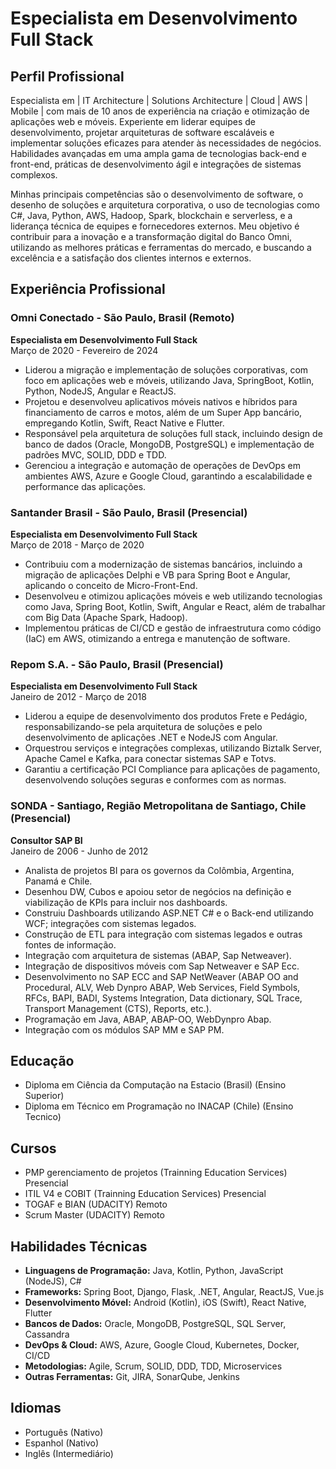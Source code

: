 # Especialista em Desenvolvimento Full Stack

## Perfil Profissional

Especialista em | IT Architecture | Solutions Architecture | Cloud | AWS | Mobile | com mais de 10 anos de experiência na criação e otimização de aplicações web e móveis. Experiente em liderar equipes de desenvolvimento, projetar arquiteturas de software escaláveis e implementar soluções eficazes para atender às necessidades de negócios. Habilidades avançadas em uma ampla gama de tecnologias back-end e front-end, práticas de desenvolvimento ágil e integrações de sistemas complexos.

Minhas principais competências são o desenvolvimento de software, o desenho de soluções e arquitetura corporativa, o uso de tecnologias como C#, Java, Python, AWS, Hadoop, Spark, blockchain e serverless, e a liderança técnica de equipes e fornecedores externos. Meu objetivo é contribuir para a inovação e a transformação digital do Banco Omni, utilizando as melhores práticas e ferramentas do mercado, e buscando a excelência e a satisfação dos clientes internos e externos.

## Experiência Profissional

### Omni Conectado - São Paulo, Brasil (Remoto)

**Especialista em Desenvolvimento Full Stack**  
Março de 2020 - Fevereiro de 2024
- Liderou a migração e implementação de soluções corporativas, com foco em aplicações web e móveis, utilizando Java, SpringBoot, Kotlin, Python, NodeJS, Angular e ReactJS.
- Projetou e desenvolveu aplicativos móveis nativos e híbridos para financiamento de carros e motos, além de um Super App bancário, empregando Kotlin, Swift, React Native e Flutter.
- Responsável pela arquitetura de soluções full stack, incluindo design de banco de dados (Oracle, MongoDB, PostgreSQL) e implementação de padrões MVC, SOLID, DDD e TDD.
- Gerenciou a integração e automação de operações de DevOps em ambientes AWS, Azure e Google Cloud, garantindo a escalabilidade e performance das aplicações.

### Santander Brasil - São Paulo, Brasil (Presencial)

**Especialista em Desenvolvimento Full Stack**  
Março de 2018 - Março de 2020
- Contribuiu com a modernização de sistemas bancários, incluindo a migração de aplicações Delphi e VB para Spring Boot e Angular, aplicando o conceito de Micro-Front-End.
- Desenvolveu e otimizou aplicações móveis e web utilizando tecnologias como Java, Spring Boot, Kotlin, Swift, Angular e React, além de trabalhar com Big Data (Apache Spark, Hadoop).
- Implementou práticas de CI/CD e gestão de infraestrutura como código (IaC) em AWS, otimizando a entrega e manutenção de software.

### Repom S.A. - São Paulo, Brasil (Presencial)

**Especialista em Desenvolvimento Full Stack**  
Janeiro de 2012 - Março de 2018
- Liderou a equipe de desenvolvimento dos produtos Frete e Pedágio, responsabilizando-se pela arquitetura de soluções e pelo desenvolvimento de aplicações .NET e NodeJS com Angular.
- Orquestrou serviços e integrações complexas, utilizando Biztalk Server, Apache Camel e Kafka, para conectar sistemas SAP e Totvs.
- Garantiu a certificação PCI Compliance para aplicações de pagamento, desenvolvendo soluções seguras e conformes com as normas.

### SONDA - Santiago, Região Metropolitana de Santiago, Chile (Presencial)

**Consultor SAP BI**  
Janeiro de 2006 - Junho de 2012
- Analista de projetos BI para os governos da Colômbia, Argentina, Panamá e Chile.
- Desenhou DW, Cubos e apoiou setor de negócios na definição e viabilização de KPIs para incluir nos dashboards.
- Construiu Dashboards utilizando ASP.NET C# e o Back-end utilizando WCF; integrações com sistemas legados.
- Construção de ETL para integração com sistemas legados e outras fontes de informação.
- Integração com arquitetura de sistemas (ABAP, Sap Netweaver).
- Integração de dispositivos móveis com Sap Netweaver e SAP Ecc.
- Desenvolvimento no SAP ECC and SAP NetWeaver (ABAP OO and Procedural, ALV, Web Dynpro ABAP, Web Services, Field Symbols, RFCs, BAPI, BADI, Systems Integration, Data dictionary, SQL Trace, Transport Management (CTS), Reports, etc.).
- Programação em Java, ABAP, ABAP-OO, WebDynpro Abap.
- Integração com os módulos SAP MM e SAP PM.

## Educação

- Diploma em Ciência da Computação na Estacio (Brasil) (Ensino Superior)
- Diploma em Técnico em Programação no INACAP (Chile) (Ensino Tecnico)

## Cursos
- PMP gerenciamento de projetos (Trainning Education Services) Presencial
- ITIL V4 e COBIT (Trainning Education Services) Presencial
- TOGAF e BIAN (UDACITY) Remoto
- Scrum Master (UDACITY) Remoto
  
## Habilidades Técnicas

- **Linguagens de Programação:** Java, Kotlin, Python, JavaScript (NodeJS), C#
- **Frameworks:** Spring Boot, Django, Flask, .NET, Angular, ReactJS, Vue.js
- **Desenvolvimento Móvel:** Android (Kotlin), iOS (Swift), React Native, Flutter
- **Bancos de Dados:** Oracle, MongoDB, PostgreSQL, SQL Server, Cassandra
- **DevOps & Cloud:** AWS, Azure, Google Cloud, Kubernetes, Docker, CI/CD
- **Metodologias:** Agile, Scrum, SOLID, DDD, TDD, Microservices
- **Outras Ferramentas:** Git, JIRA, SonarQube, Jenkins

## Idiomas

- Português (Nativo)
- Espanhol (Nativo)
- Inglês (Intermediário)
